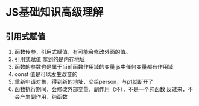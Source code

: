 # JS基础知识高级理解

## 引用式赋值
1. 函数传参，引用式赋值，有可能会修改外面的值。
2. 引用式赋值 拿到的是内存地址
3. 函数的参数也是属于当前函数作用域的变量
    js中任何变量都有作用域
4. const 值是可以发生改变的
5. 重新申请对象，得到新的地址，交给person，与p1就断开了
6. 函数执行期间，会修改外部变量，副作用（坏），不是一个纯函数
    反过来，不会产生副作用，纯函数
